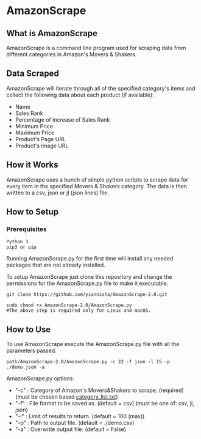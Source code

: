 # AmazonScrape

## What is AmazonScrape
AmazonScrape is a command line program used for scraping data from different categories in Amazon's Movers & Shakers.

## Data Scraped
AmazonScrape will iterate through all of the specified category's items and collect the following data about each product (if available):

 * Name
 * Sales Rank
 * Percentage of increase of Sales Rank
 * Minimum Price
 * Maximum Price
 * Product's Page URL
 * Product's Image URL

## How it Works
AmazonScrape uses a bunch of simple python scripts to scrape data for every item in the specified Movers & Shakers category.
The data is then written to a csv, json or jl (json lines) file.

## How to Setup

### Prerequisites
    Python 3
    pip3 or pip

   Running AmazonScrape.py for the first time will install any needed packages that are not already installed.

To setup AmazonScrape just clone this repository and change the permissions for the AmazonScrape.py file to make it executable.

    git clone https://github.com/yiannisha/AmazonScrape-2.0.git

    sudo chmod +x AmazonScrape-2.0/AmazonScrape.py
    #The above step is required only for Linux and macOS.

## How to Use
To use AmazonScrape execute the AmazonScrape.py file with all the parameters passed.

    path/AmazonScrape-2.0/AmazonScrape.py -c 22 -f json -l 15 -p ./demo.json -a

AmazonScrape.py options:
* "-c" : Category of Amazon's Movers&Shakers to scrape. (required) (must be chosen based <a href="https://github.com/yiannisha/AmazonScrape-2.0/blob/main/category_list.txt">category_list.txt</a>)
* "-f" : File format to be saved as. (default = csv) (must be one of: csv, jl, json)
* "-l" : Limit of results to return. (default = 100 (max))
* "-p" : Path to output file. (default = ./demo.csv)
* "-a" : Overwrite output file. (default = False)
